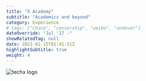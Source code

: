 ```yaml
---
title: "X Academy"
subtitle: "Academics and beyond"
category: Experience
# tags: ["china", "censorship", "weibo", "andover"]
dateOverride: "Jul '17 -"
showRelatedTag: null
date: 2021-01-15T02:41:51Z
highlightSubtitle: true
weight: 4
---
```


![techx logo](https://media-exp1.licdn.com/dms/image/C4E0BAQGEIVZlZhyVyA/company-logo_200_200/0/1542430534918?e=1619049600&v=beta&t=jZqLOOOBxm6k9WkprWL8SCVqCKOjXqXVh7rZyEkmCTk)
